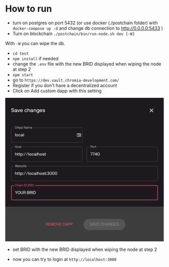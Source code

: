 # How to run

* turn on postgres on port 5432 (or use docker (./postchain folder) with `docker-compose up -d` and change db connection to http://0.0.0.0:5433 )
* Turn on blockchain `./postchain/bin/run-node.sh dev [-W]`

With `-W` you can wipe the db.

* `cd test`
* `npm install` if needed
* change the `.env` file with the new BRID displayed when wiping the node at step 2
* `npm start`
* go to `https://dev.vault.chromia-development.com/`
* Register if you don't have a decentralized account
* Click on Add custom dapp with this setting 

![Add chain to vault](documentation/img/SSO_vault.png)

* set BRID with the new BRID displayed when wiping the node at step 2

* now you can try to login at `http://localhost:3000`